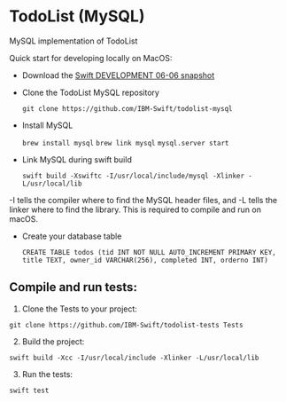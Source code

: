 # TodoList (MySQL)
MySQL implementation of TodoList

Quick start for developing locally on MacOS:

- Download the [Swift DEVELOPMENT 06-06 snapshot](https://swift.org/download/#snapshots)
- Clone the TodoList MySQL repository 
 
  `git clone https://github.com/IBM-Swift/todolist-mysql`

- Install MySQL

  `brew install mysql`
  `brew link mysql`
  `mysql.server start`
  
- Link MySQL during swift build

  `swift build -Xswiftc -I/usr/local/include/mysql -Xlinker -L/usr/local/lib`

-I tells the compiler where to find the MySQL header files, and -L tells the linker where to find the library. This is required to compile and run on macOS.

- Create your database table

  `CREATE TABLE todos (tid INT NOT NULL AUTO_INCREMENT PRIMARY KEY, title TEXT, owner_id VARCHAR(256), completed INT, orderno INT)`

## Compile and run tests:

1. Clone the Tests to your project:

  `git clone https://github.com/IBM-Swift/todolist-tests Tests`

2. Build the project: 

  `swift build -Xcc -I/usr/local/include -Xlinker -L/usr/local/lib`

3. Run the tests:

  `swift test`
